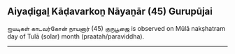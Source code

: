 ## Aiyaḍigaḻ Kāḍavarkoṉ Nāyaṉār (45) Gurupūjai
ஐயடிகள் காடவர்கோன் நாயனார் (45) குருபூஜை is observed on Mūlā nakṣhatram day of Tulā (solar) month (praatah/paraviddha).



---
